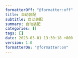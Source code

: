 ```yaml
---
formatterOff: "@formatter:off"
title: 自动装配
subtitle: 自动装配
summary: 自动装配
categories: []
tags: []
date: 2023-03-01 13:30:18 +800
version: 1.0
formatterOn: "@formatter:on"
---
```




